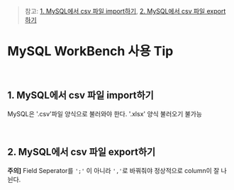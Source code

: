> 참고: [1. MySQL에서 csv 파일 import하기](https://cotak.tistory.com/63), [2. MySQL에서 csv 파일 export하기](https://jihunworld.tistory.com/46)

# MySQL WorkBench 사용 Tip

<br>

## 1. MySQL에서 csv 파일 import하기
MySQL은 '.csv'파일 양식으로 불러와야 한다. '.xlsx' 양식 불러오기 불가능   

<br>

## 2. MySQL에서 csv 파일 export하기
**주의]** Field Seperator를 `';'` 이 아니라 `','`로 바꿔줘야 정상적으로 column이 잘 나뉜다.










